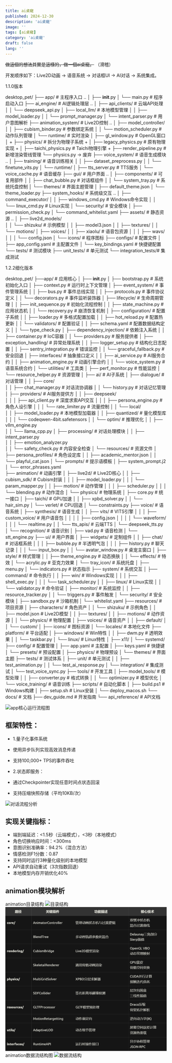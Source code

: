 ```yaml
---
title: ai桌寵
published: 2024-12-30
description: 'ai桌寵'
image: ''
tags: [ai桌寵]
category: 'ai桌寵'
draft: false 
lang: ''
---
```


~~做這個的想法其實是這樣的，做一個ai桌寵。~~
（滑稽）

开发顺序如下：Live2D动画 → 语音系统 → 对话框UI → AI对话 → 系统集成。

1.1.0版本

desktop_pet/
├── app/                  # 主程序入口  ..
│   ├── __init__.py
│   └── main.py           # 程序启动入口
├── ai_engine/            # AI逻辑处理层  ..
│   ├── api_clients/      # 云端API处理
│   │   └── deepseek_api.py
│   ├── local_llm/        # 本地模型管理
│   │   ├── model_loader.py
│   │   └── prompt_manager.py
│   └── intent_parser.py  # 用户意图解析
├── animation_system/     # Live2D控制   ..
│   ├── model_controller/  
│   │   ├── cubism_binder.py  # 参数绑定系统
│   │   └── motion_scheduler.py # 动作队列管理
│   └── runtime/               # 实时渲染
│       ├── gl_window.py      # OpenGL窗口
│       +    ├── physics/            # 拆分为物理子系统
        +    │   ├── legacy_physics.py   # 原有物理实现
        +    │   ├── taichi_physics.py    # Taichi物理引擎
        +    ├── render_pipeline.py  # 新增渲染管线管理
             └── physics.py        → 废弃
├── voice_system/         # 语音生成模块  ..
│   ├── training/         # 语音训练相关
│   │   ├── dataset_preprocess.py 
│   │   └── finetune_vits.py
│   └── runtime/
│       ├── tts_server.py      # TTS服务
│       └── voice_cache.py     # 语音缓存
├── gui/                  # 用户界面  ..
│   ├── components/       # 可复用部件
│   │   ├── chat_bubble.py    # 对话框组件
│   │   └── system_tray.py    # 系统托盘控制
│   └── themes/           # 界面主题管理
│       ├── default_theme.json
│       └── theme_loader.py
├── system_hooks/         # 系统级交互  ..
│   ├── command_executor/ 
│   │   ├── windows_cmd.py    # Windows命令实现
│   │   └── linux_cmd.py      # Linux实现
│   └── security/             # 安全模块
│       ├── permission_check.py
│       └── command_whitelist.yaml
├── assets/               # 静态资源   ..
│   ├── live2d_models/    
│   │   └── shizuku/      # 示例模型
│   │       ├── model3.json
│   │       ├── textures/
│   │       └── motions/
│   ├── voices/
│   │   ├── xiaolu/       # 语音包资源
│   │   │   ├── wavs/
│   │   │   └── config.json
│   └── icons/            # 程序图标
├── configs/              # 配置文件
│   ├── app_config.yaml   # 主配置文件
│   └── key_bindings.yaml # 快捷键配置
└── tests/                # 测试模块
    ├── unit_tests/       # 单元测试
    └── integration_tests/# 集成测试





1.2.2细化版本

                   
desktop_pet/
├──app/                        # 应用核心
│    ├── __init__.py
│    ├── bootstrap.py            # 系统初始化入口
│    ├── context.py              # 运行时上下文管理
│    ├── event_system/           # 事件管理系统
│    │   ├── bus.py              # 事件总线实现
│    │   ├── protocols.py        # 事件协议定义
│    │   └── decorators.py       # 事件监听装饰器
│    ├── lifecycle/              # 生命周期管理
│    │   ├── init_sequence.py    # 初始化流程控制
│    │   ├── state_machine.py    # 应用状态机
│    │   └── recovery.py         # 崩溃恢复机制
│    ├── configuration/          # 配置子系统
│    │   ├── loader.py           # 多格式配置加载
│    │   ├── hot_reload.py       # 配置热更新
│    │   └── validators/         # 配置验证
│    │       ├── schema.yaml     # 配置数据结构定义
│    │       └── type_check.py
│    ├── dependency_injection/   # 依赖注入系统
│    │   ├── container.py        # IoC容器
│    │   └── providers.py        # 服务提供者
│    ├── exception_handling/     # 异常处理系统
│    │   ├── logger_setup.py     # 结构化日志配置
│    │   ├── sentry_integration.py # 错误监控
│    │   └── graceful_fallback.py # 安全回退
│    ├── interfaces/             # 抽象接口定义
│    │   ├── ai_service.py       # AI服务合约
│    │   ├── animation_engine.py # 动画引擎合约
│    │   └── voice_system.py     # 语音系统合约
│    └── utilities/              # 工具类
│        ├── perf_monitor.py     # 性能监控
│        └── resource_helper.py  # 资源管理
│
├── ai/                       # AI子系统
│   ├── dialogue/             # 对话管理
│   │   ├── core/                     
    │   │   ├── chat_manager.py       # 对话流协调器
    │   │   └── history.py           # 对话记忆管理
│   ├── providers/                # AI服务提供方
│   │   ├── deepseek/            
│   │   │   ├── api_client.py    # 深度求索API交互
│   │   │   ├── persona_engine.py # 角色人设引擎
│   │   │   └── rate_limiter.py  # 流量控制
│   │   └── local/               
│   │       ├── model_loader.py   # 本地模型加载器
│   │       ├── quantized/        # 量化模型库
│   │       │   └── codeqwen-4bit.safetensors
│   │       └── optim/           # 推理优化
│   │           ├── vllm_engine.py  
│   │           └── llama_cpp.py
│   ├── processing/               # 对话处理模块
│   │   ├── intent_parser.py     
│   │   ├── emotion_analyzer.py  
│   │   └── safety_check.py      # 内容安全检查
│   └── resources/               # 资源文件
│       ├── persona_profiles/    # 角色设定库
│       │   ├── academic_mentor.json
│       │   └── playful_cat.json
│       └── prompts/             # 提示语模板
│           ├── system_prompt.j2
│           └── error_phrases.yaml      
├── animation/                # 动画引擎
│   ├── live2d/               # Live2D核心
│   │   ├── cubism_sdk/       # Cubism封装
│   │   │   ├── model_loader.py
│   │   │   └── param_mapper.py
│   │   ├── motion/           # 动作管理
│   │   │   ├── scheduler.py
│   │   │   └── blending.py   # 动作混合
│   └── physics/              # 物理系统
│       ├── core.py           # 统一接口
│       ├── taichi/           # GPU加速
│       │   ├── xpbd_solver.py
│       │   └── hair_sim.py
│       └── verlet/           # CPU回退
│           └── constraints.py
├── voice/                    # 语音系统
│   ├── synthesis/            # 语音生成
│   │   ├── vits/             # VITS引擎
│   │   │   ├── custom_voice/ # 用户语音包
│   │   │   │   ├── config.json
│   │   │   │   └── waveform/
│   │   │   └── realtime.py
│   │   └── tts_apis/         # 云端TTS
│       └── deepseek_tts.py
│   └── recognition/          # 语音识别
│       ├── vad.py            # 语音检测
│       └── stt_engine.py
├── ui/                       # 用户界面
│   ├── widgets/              # 定制组件
│   │   ├── chat/             # 对话框系统
│   │   │   ├── bubble.py     # 半透明气泡
│   │   │   ├── history.py    # 聊天记录
│   │   │   └── input_box.py
│   │   └── avatar_window.py  # 桌宠主窗口
│   ├── style/                # 样式管理
│   │   ├── theme_engine.py   # 动态换肤
│   │   └── effects/          # 特效
│       └── acrylic.py        # 亚克力效果
│   └── tray_icon/            # 系统托盘
│       ├── menu.py
│       └── indicators.py     # 状态指示
├── system/                   # 系统交互
│   ├── command/              # 命令执行
│   │   ├── win/              # Windows实现
│   │   │   ├── shell_exec.py
│   │   │   └── task_scheduler.py
│   │   ├── linux/            # Linux实现
│   │   └── validator.py      # 命令验证
│   ├── monitor/              # 系统监控
│   │   ├── resource_tracker.py
│   │   └── triggers.py       # 事件触发
│   └── security/             # 安全模块
│       ├── sandbox.py        # 沙箱机制
│       └── whitelist.yaml
├── resources/                # 项目资源
│   ├── characters/           # 角色资产
│   │   └── shizuku/          # 示例角色
│   │       ├── model.json    # Live2D模型
│   │       ├── textures/
│   │       ├── motions/      # 动作资源
│   │       └── physics/      # 物理配置
│   ├── voices/               # 语音资产
│   │   ├── default/
│   │   └── custom/
│   ├── icons/                # 图标资源
│   └── locales/              # 本地化文件
├── platform/                 # 平台适配
│   ├── windows/              # Win特性
│   │   ├── dwm.py            # 透明效果
│   │   └── taskbar.py
│   └── linux/                # Linux特性
│       ├── x11/
│       └── systemd/
├── config/                   # 配置管理
│   ├── app.yaml              # 主配置
│   ├── keys.yaml             # 快捷键
│   └── presets/              # 预设配置
│       ├── physics/          # 物理预设
│       └── themes/           # 界面主题
├── tests/                    # 测试体系
│   ├── unit/                 # 单元测试
│   │   ├── test_animation.py
│   │   └── test_ai_response.py
│   └── integration/          # 集成测试
│       └── test_voice_sync.py
├── tools/                    # 开发工具
│   ├── model_tools/          # 模型处理
│   │   ├── converter.py      # 格式转换
│   │   └── optimizer.py      # 模型优化
│   └── voice_training/       # 语音训练
├── scripts/                  # 自动化脚本
│   ├── build.ps1             # Windows构建
│   ├── setup.sh              # Linux安装
│   └── deploy_macos.sh
└── docs/                     # 文档
    ├── dev_guide.md          # 开发指南
    └── api_reference/        # API文档




![app核心运行流程图](/src/content/posts/ai桌寵方案/应用核心（app）.png"应用核心")

## 框架特性：
* 1.量子化事件系统
* 使用异步队列实现高效消息传递
* 支持100,000+ TPS的事件吞吐

* 2.状态即服务：
* 通过Checkpointer实现任意时间点状态回滚
* 支持压缩快照存储（平均10KB/次）



![对话流程分析](/src/content/posts/ai桌寵方案/ai对话.png"ai对话")
## 实现关键指标：

*  端到端延迟：<1.5秒（云端模式），<3秒（本地模式）
* 角色切换响应时间：<300ms
* 意图识别准确率：94.2%（混合方法）
* 情感检测F1分数：0.87
* 支持同时运行3种量化级别的本地模型
* API请求自动重试（3次指数回退）
* 本地模型内存开销优化40%

## animation模块解析
animation目录结构
![目录结构](/src/content/posts/ai桌寵方案/animation.png"animation")
![alt text](模块功能解析.png)
animation数据流结构图
![数据流结构](/src/content/posts/ai桌寵方案/animation数据流.png"animation数据流结构")


